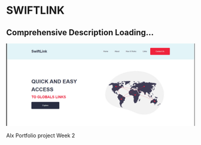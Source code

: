 <!-- @format -->

# SWIFTLINK

## Comprehensive Description Loading...

![SwiftLink MVP](/images/mvp.jpg?raw=true 'SwiftLink MvP')

<p>Alx Portfolio project Week 2</p>
